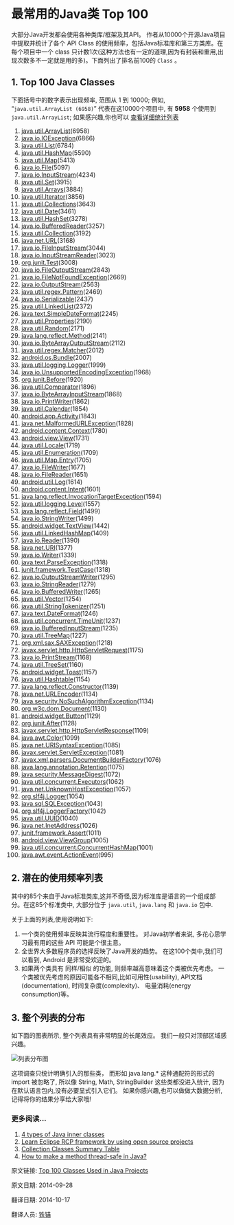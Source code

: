 最常用的Java类 Top 100
====

大部分Java开发都会使用各种类库/框架及其API。 作者从10000个开源Java项目中提取并统计了各个 API Class 的使用频率，包括Java标准库和第三方类库。在每个项目中一个 class 只计数1次(这种方法也有一定的道理,因为有封装和重用,出现次数多不一定就是用的多)。下面列出了排名前100的 `Class` 。



## 1. Top 100 Java Classes ##

下面括号中的数字表示出现频率, 范围从 1 到 10000; 例如, “`java.util.ArrayList (6958)`” 代表在这10000个项目中, 有 **5958** 个使用到 `java.util.ArrayList`; 如果感兴趣,你也可以 [查看详细统计列表](http://www.programcreek.com/java-api-examples/?action=index)


1. [java.util.ArrayList](http://www.programcreek.com/java-api-examples/index.php?api=java.util.ArrayList)(6958)
1. [java.io.IOException](http://www.programcreek.com/java-api-examples/index.php?api=java.io.IOException)(6866)
1. [java.util.List](http://www.programcreek.com/java-api-examples/index.php?api=java.util.List)(6784)
1. [java.util.HashMap](http://www.programcreek.com/java-api-examples/index.php?api=java.util.HashMap)(5590)
1. [java.util.Map](http://www.programcreek.com/java-api-examples/index.php?api=java.util.Map)(5413)
1. [java.io.File](http://www.programcreek.com/java-api-examples/index.php?api=java.io.File)(5097)
1. [java.io.InputStream](http://www.programcreek.com/java-api-examples/index.php?api=java.io.InputStream)(4234)
1. [java.util.Set](http://www.programcreek.com/java-api-examples/index.php?api=java.util.Set)(3915)
1. [java.util.Arrays](http://www.programcreek.com/java-api-examples/index.php?api=java.util.Arrays)(3884)
1. [java.util.Iterator](http://www.programcreek.com/java-api-examples/index.php?api=java.util.Iterator)(3856)
1. [java.util.Collections](http://www.programcreek.com/java-api-examples/index.php?api=java.util.Collections)(3643)
1. [java.util.Date](http://www.programcreek.com/java-api-examples/index.php?api=java.util.Date)(3461)
1. [java.util.HashSet](http://www.programcreek.com/java-api-examples/index.php?api=java.util.HashSet)(3278)
1. [java.io.BufferedReader](http://www.programcreek.com/java-api-examples/index.php?api=java.io.BufferedReader)(3257)
1. [java.util.Collection](http://www.programcreek.com/java-api-examples/index.php?api=java.util.Collection)(3192)
1. [java.net.URL](http://www.programcreek.com/java-api-examples/index.php?api=java.net.URL)(3168)
1. [java.io.FileInputStream](http://www.programcreek.com/java-api-examples/index.php?api=java.io.FileInputStream)(3044)
1. [java.io.InputStreamReader](http://www.programcreek.com/java-api-examples/index.php?api=java.io.InputStreamReader)(3023)
1. [org.junit.Test](http://www.programcreek.com/java-api-examples/index.php?api=org.junit.Test)(3008)
1. [java.io.FileOutputStream](http://www.programcreek.com/java-api-examples/index.php?api=java.io.FileOutputStream)(2843)
1. [java.io.FileNotFoundException](http://www.programcreek.com/java-api-examples/index.php?api=java.io.FileNotFoundException)(2669)
1. [java.io.OutputStream](http://www.programcreek.com/java-api-examples/index.php?api=java.io.OutputStream)(2563)
1. [java.util.regex.Pattern](http://www.programcreek.com/java-api-examples/index.php?api=java.util.regex.Pattern)(2469)
1. [java.io.Serializable](http://www.programcreek.com/java-api-examples/index.php?api=java.io.Serializable)(2437)
1. [java.util.LinkedList](http://www.programcreek.com/java-api-examples/index.php?api=java.util.LinkedList)(2372)
1. [java.text.SimpleDateFormat](http://www.programcreek.com/java-api-examples/index.php?api=java.text.SimpleDateFormat)(2245)
1. [java.util.Properties](http://www.programcreek.com/java-api-examples/index.php?api=java.util.Properties)(2190)
1. [java.util.Random](http://www.programcreek.com/java-api-examples/index.php?api=java.util.Random)(2171)
1. [java.lang.reflect.Method](http://www.programcreek.com/java-api-examples/index.php?api=java.lang.reflect.Method)(2141)
1. [java.io.ByteArrayOutputStream](http://www.programcreek.com/java-api-examples/index.php?api=java.io.ByteArrayOutputStream)(2112)
1. [java.util.regex.Matcher](http://www.programcreek.com/java-api-examples/index.php?api=java.util.regex.Matcher)(2012)
1. [android.os.Bundle](http://www.programcreek.com/java-api-examples/index.php?api=android.os.Bundle)(2007)
1. [java.util.logging.Logger](http://www.programcreek.com/java-api-examples/index.php?api=java.util.logging.Logger)(1999)
1. [java.io.UnsupportedEncodingException](http://www.programcreek.com/java-api-examples/index.php?api=java.io.UnsupportedEncodingException)(1968)
1. [org.junit.Before](http://www.programcreek.com/java-api-examples/index.php?api=org.junit.Before)(1920)
1. [java.util.Comparator](http://www.programcreek.com/java-api-examples/index.php?api=java.util.Comparator)(1896)
1. [java.io.ByteArrayInputStream](http://www.programcreek.com/java-api-examples/index.php?api=java.io.ByteArrayInputStream)(1868)
1. [java.io.PrintWriter](http://www.programcreek.com/java-api-examples/index.php?api=java.io.PrintWriter)(1862)
1. [java.util.Calendar](http://www.programcreek.com/java-api-examples/index.php?api=java.util.Calendar)(1854)
1. [android.app.Activity](http://www.programcreek.com/java-api-examples/index.php?api=android.app.Activity)(1843)
1. [java.net.MalformedURLException](http://www.programcreek.com/java-api-examples/index.php?api=java.net.MalformedURLException)(1828)
1. [android.content.Context](http://www.programcreek.com/java-api-examples/index.php?api=android.content.Context)(1780)
1. [android.view.View](http://www.programcreek.com/java-api-examples/index.php?api=android.view.View)(1731)
1. [java.util.Locale](http://www.programcreek.com/java-api-examples/index.php?api=java.util.Locale)(1719)
1. [java.util.Enumeration](http://www.programcreek.com/java-api-examples/index.php?api=java.util.Enumeration)(1709)
1. [java.util.Map.Entry](http://www.programcreek.com/java-api-examples/index.php?api=java.util.Map.Entry)(1705)
1. [java.io.FileWriter](http://www.programcreek.com/java-api-examples/index.php?api=java.io.FileWriter)(1677)
1. [java.io.FileReader](http://www.programcreek.com/java-api-examples/index.php?api=java.io.FileReader)(1651)
1. [android.util.Log](http://www.programcreek.com/java-api-examples/index.php?api=android.util.Log)(1614)
1. [android.content.Intent](http://www.programcreek.com/java-api-examples/index.php?api=android.content.Intent)(1601)
1. [java.lang.reflect.InvocationTargetException](http://www.programcreek.com/java-api-examples/index.php?api=java.lang.reflect.InvocationTargetException)(1594)
1. [java.util.logging.Level](http://www.programcreek.com/java-api-examples/index.php?api=java.util.logging.Level)(1557)
1. [java.lang.reflect.Field](http://www.programcreek.com/java-api-examples/index.php?api=java.lang.reflect.Field)(1499)
1. [java.io.StringWriter](http://www.programcreek.com/java-api-examples/index.php?api=java.io.StringWriter)(1499)
1. [android.widget.TextView](http://www.programcreek.com/java-api-examples/index.php?api=android.widget.TextView)(1442)
1. [java.util.LinkedHashMap](http://www.programcreek.com/java-api-examples/index.php?api=java.util.LinkedHashMap)(1409)
1. [java.io.Reader](http://www.programcreek.com/java-api-examples/index.php?api=java.io.Reader)(1390)
1. [java.net.URI](http://www.programcreek.com/java-api-examples/index.php?api=java.net.URI)(1377)
1. [java.io.Writer](http://www.programcreek.com/java-api-examples/index.php?api=java.io.Writer)(1339)
1. [java.text.ParseException](http://www.programcreek.com/java-api-examples/index.php?api=java.text.ParseException)(1318)
1. [junit.framework.TestCase](http://www.programcreek.com/java-api-examples/index.php?api=junit.framework.TestCase)(1318)
1. [java.io.OutputStreamWriter](http://www.programcreek.com/java-api-examples/index.php?api=java.io.OutputStreamWriter)(1295)
1. [java.io.StringReader](http://www.programcreek.com/java-api-examples/index.php?api=java.io.StringReader)(1279)
1. [java.io.BufferedWriter](http://www.programcreek.com/java-api-examples/index.php?api=java.io.BufferedWriter)(1265)
1. [java.util.Vector](http://www.programcreek.com/java-api-examples/index.php?api=java.util.Vector)(1254)
1. [java.util.StringTokenizer](http://www.programcreek.com/java-api-examples/index.php?api=java.util.StringTokenizer)(1251)
1. [java.text.DateFormat](http://www.programcreek.com/java-api-examples/index.php?api=java.text.DateFormat)(1246)
1. [java.util.concurrent.TimeUnit](http://www.programcreek.com/java-api-examples/index.php?api=java.util.concurrent.TimeUnit)(1237)
1. [java.io.BufferedInputStream](http://www.programcreek.com/java-api-examples/index.php?api=java.io.BufferedInputStream)(1235)
1. [java.util.TreeMap](http://www.programcreek.com/java-api-examples/index.php?api=java.util.TreeMap)(1227)
1. [org.xml.sax.SAXException](http://www.programcreek.com/java-api-examples/index.php?api=org.xml.sax.SAXException)(1218)
1. [javax.servlet.http.HttpServletRequest](http://www.programcreek.com/java-api-examples/index.php?api=javax.servlet.http.HttpServletRequest)(1175)
1. [java.io.PrintStream](http://www.programcreek.com/java-api-examples/index.php?api=java.io.PrintStream)(1168)
1. [java.util.TreeSet](http://www.programcreek.com/java-api-examples/index.php?api=java.util.TreeSet)(1160)
1. [android.widget.Toast](http://www.programcreek.com/java-api-examples/index.php?api=android.widget.Toast)(1157)
1. [java.util.Hashtable](http://www.programcreek.com/java-api-examples/index.php?api=java.util.Hashtable)(1154)
1. [java.lang.reflect.Constructor](http://www.programcreek.com/java-api-examples/index.php?api=java.lang.reflect.Constructor)(1139)
1. [java.net.URLEncoder](http://www.programcreek.com/java-api-examples/index.php?api=java.net.URLEncoder)(1134)
1. [java.security.NoSuchAlgorithmException](http://www.programcreek.com/java-api-examples/index.php?api=java.security.NoSuchAlgorithmException)(1134)
1. [org.w3c.dom.Document](http://www.programcreek.com/java-api-examples/index.php?api=org.w3c.dom.Document)(1130)
1. [android.widget.Button](http://www.programcreek.com/java-api-examples/index.php?api=android.widget.Button)(1129)
1. [org.junit.After](http://www.programcreek.com/java-api-examples/index.php?api=org.junit.After)(1128)
1. [javax.servlet.http.HttpServletResponse](http://www.programcreek.com/java-api-examples/index.php?api=javax.servlet.http.HttpServletResponse)(1109)
1. [java.awt.Color](http://www.programcreek.com/java-api-examples/index.php?api=java.awt.Color)(1099)
1. [java.net.URISyntaxException](http://www.programcreek.com/java-api-examples/index.php?api=java.net.URISyntaxException)(1085)
1. [javax.servlet.ServletException](http://www.programcreek.com/java-api-examples/index.php?api=javax.servlet.ServletException)(1081)
1. [javax.xml.parsers.DocumentBuilderFactory](http://www.programcreek.com/java-api-examples/index.php?api=javax.xml.parsers.DocumentBuilderFactory)(1076)
1. [java.lang.annotation.Retention](http://www.programcreek.com/java-api-examples/index.php?api=java.lang.annotation.Retention)(1075)
1. [java.security.MessageDigest](http://www.programcreek.com/java-api-examples/index.php?api=java.security.MessageDigest)(1072)
1. [java.util.concurrent.Executors](http://www.programcreek.com/java-api-examples/index.php?api=java.util.concurrent.Executors)(1062)
1. [java.net.UnknownHostException](http://www.programcreek.com/java-api-examples/index.php?api=java.net.UnknownHostException)(1057)
1. [org.slf4j.Logger](http://www.programcreek.com/java-api-examples/index.php?api=org.slf4j.Logger)(1054)
1. [java.sql.SQLException](http://www.programcreek.com/java-api-examples/index.php?api=java.sql.SQLException)(1043)
1. [org.slf4j.LoggerFactory](http://www.programcreek.com/java-api-examples/index.php?api=org.slf4j.LoggerFactory)(1042)
1. [java.util.UUID](http://www.programcreek.com/java-api-examples/index.php?api=java.util.UUID)(1040)
1. [java.net.InetAddress](http://www.programcreek.com/java-api-examples/index.php?api=java.net.InetAddress)(1026)
1. [junit.framework.Assert](http://www.programcreek.com/java-api-examples/index.php?api=junit.framework.Assert)(1011)
1. [android.view.ViewGroup](http://www.programcreek.com/java-api-examples/index.php?api=android.view.ViewGroup)(1005)
1. [java.util.concurrent.ConcurrentHashMap](http://www.programcreek.com/java-api-examples/index.php?api=java.util.concurrent.ConcurrentHashMap)(1001)
1. [java.awt.event.ActionEvent](http://www.programcreek.com/java-api-examples/index.php?api=java.awt.event.ActionEvent)(995)





## 2. 潜在的使用频率列表 ##

其中的85个来自于Java标准类库,这并不奇怪,因为标准库是语言的一个组成部分。在这85个标准类中, 大部分位于 `java.util`, `java.lang` 和 `java.io` 包中.

关于上面的列表,使用说明如下:

1. 一个类的使用频率反映其流行程度和重要性。 对Java初学者来说, 多花心思学习最有用的这些 API 可能是个很主意。
2. 全世界大多数程序员的选择反映了Java开发的趋势。 在这100个类中,我们可以看到, Android 是非常受欢迎的。
3. 如果两个类具有 同样/相似 的功能, 则频率越高意味着这个类被优先考虑。 一个类被优先考虑的原因可能各不相同,比如可用性(usability), API文档(documentation), 时间复杂度(complexity)、 电量消耗(energy consumption)等。






## 3. 整个列表的分布 ##

如下面的图表所示, 整个列表具有非常明显的长尾效应。 我们一般只对顶部区域感兴趣。

![列表分布图](01_popular-java-classes.jpg)

这项调查只统计明确引入的那些类， 而形如 java.lang.* 这种通配符的形式的 import 被忽略了, 所以像 String, Math, StringBuilder 这些类都没进入统计, 因为在默认语言包内,没有必要显式引入它们。
如果你感兴趣,也可以做做大数据分析,记得将你的结果分享给大家哦!

### 更多阅读... ###

1. [4 types of Java inner classes](http://www.programcreek.com/2009/02/4-inner-classes-tutorial-examples/)
1. [Learn Eclipse RCP framework by using open source projects](http://www.programcreek.com/2012/09/learn-eclipse-rcp-framework-by-using-open-source-projects/)
1. [Collection Classes Summary Table](http://www.programcreek.com/2009/02/collection-interface-concrete-implementation-classes-summary-and-some-examples/)
1. [How to make a method thread-safe in Java?](http://www.programcreek.com/2014/02/how-to-make-a-method-thread-safe-in-java/)

原文链接: [Top 100 Classes Used in Java Projects](http://www.programcreek.com/2014/09/top-100-classes-used-in-java-projects/)

原文日期: 2014-09-28

翻译日期: 2014-10-17

翻译人员: [铁锚](http://blog.csdn.net/renfufei)